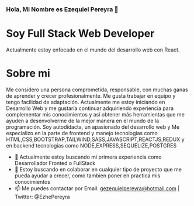 ### Hola, Mi Nombre es Ezequiel Pereyra 👋

# Soy Full Stack Web Developer
Actualmente estoy enfocado en el mundo del desarrollo web con React.

# Sobre mi
 Me considero una persona comprometida, responsable, con muchas ganas
          de aprender y crecer profesionalmente. Me gusta trabajar en equipo y
          tengo facilidad de adaptación.
          Actualmente me estoy iniciando en Desarrollo Web y me gustaría
          continuar adquiriendo experiencia para complementar mis conocimientos
          y así obtener más herramientas que me ayuden a desenvolverme de la
          mejor manera en el mundo de la programación.
          Soy autodidacta, un apasionado del desarrollo web y Me especializo en
          la parte de frontend y manejo tecnologias como
          HTML,CSS,BOOTSTRAP,TAILWIND,SASS,JAVASCRIPT,REACTJS,REDUX
          y en backend tecnologias como
          NODE,EXPRESS,SEQUELIZE,POSTGRES
          
- 🔭 Actualmente estoy buscando mi primera experiencia como Desarrollador Fronted o FullStack
- 👯 Estoy buscando en colaborar en cualquier tipo de proyecto que me pueda ayudar a crecer, como tambien poner en practica mis conocimientos 
- 📫 Me puedes contactar por Email: gezequielpereyra@hotmail.com | Twitter: @EzhePereyra


